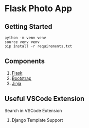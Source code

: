 # Flask Photo App

## Getting Started

```
python -m venv venv
source venv venv
pip install -r requirements.txt
```

## Components

1. [Flask](https://flask.palletsprojects.com/en/3.0.x/)
1. [Bootstrap](https://getbootstrap.com)
1. [Jinja](https://jinja.palletsprojects.com/en/3.1.x/)

## Useful VSCode Extension

Search in VSCode Extension

1. Django Template Support

